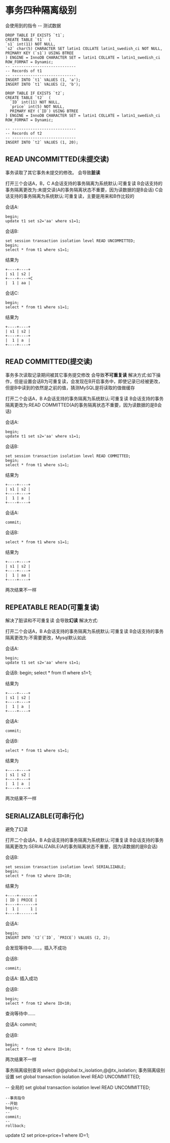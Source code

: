 # 事务四种隔离级别

会使用到的指令
    -- 测试数据

    DROP TABLE IF EXISTS `t1`;
    CREATE TABLE `t1`  (
    `s1` int(11) NOT NULL,
    `s2` char(5) CHARACTER SET latin1 COLLATE latin1_swedish_ci NOT NULL,
    PRIMARY KEY (`s1`) USING BTREE
    ) ENGINE = InnoDB CHARACTER SET = latin1 COLLATE = latin1_swedish_ci ROW_FORMAT = Dynamic;
    -- ----------------------------
    -- Records of t1
    -- ----------------------------
    INSERT INTO `t1` VALUES (1, 'a');
    INSERT INTO `t1` VALUES (2, 'b');
    
    DROP TABLE IF EXISTS `t2`;
    CREATE TABLE `t2`  (
      `ID` int(11) NOT NULL,
      `price` int(5) NOT NULL,
      PRIMARY KEY (`ID`) USING BTREE
    ) ENGINE = InnoDB CHARACTER SET = latin1 COLLATE = latin1_swedish_ci ROW_FORMAT = Dynamic;

    -- ----------------------------
    -- Records of t2
    -- ----------------------------
    INSERT INTO `t2` VALUES (1, 20);


## READ UNCOMMITTED(未提交读)

事务读取了其它事务未提交的修改。
会导致**脏读**

打开三个会话A，B，C
A会话支持的事务隔离为系统默认:可重复读
B会话支持的事务隔离更改为:未提交读(A的事务隔离状态不重要，因为读数据的是B会话)
C会话支持的事务隔离为系统默认:可重复读，主要是用来和B作比较的

会话A:

    begin;
    update t1 set s2='aa' where s1=1;
会话B:

    set session transaction isolation level READ UNCOMMITTED;
    begin;
    select * from t1 where s1=1;
    
结果为

    +----+----+
    | s1 | s2 |
    +----+----+C
    |  1 | aa |
会话C:

    begin;
    select * from t1 where s1=1;
结果为

    +----+----+
    | s1 | s2 |
    +----+----+
    |  1 | a  |
    +----+----+


## READ COMMITTED(提交读)
事务多次读取记录期间被其它事务提交修改
会导致**不可重复读**
解决方式:如下操作，但是设置会话B为可重复读，会发现在B开启事务中，即使记录已经被更改，但是B中读到的依然是之前的值，猜测MySQL是将读取的值做缓存

打开二个会话A，B
A会话支持的事务隔离为系统默认:可重复读
B会话支持的事务隔离更改为:READ COMMITTED(A的事务隔离状态不重要，因为读数据的是B会话)

会话A:

    begin;
    update t1 set s2='aa' where s1=1;
会话B:

    set session transaction isolation level READ COMMITTED;
    begin;
    select * from t1 where s1=1;
    
结果为

    +----+----+
    | s1 | s2 |
    +----+----+
    |  1 | a  |
    +----+----+
   
会话A:

    commit;

会话B:

    select * from t1 where s1=1;
    
结果为

    +----+----+
    | s1 | s2 |
    +----+----+
    |  1 | aa |
    +----+----+
    
两次结果不一样

## REPEATABLE READ(可重复读)
解决了脏读和不可重复读
会导致**幻读**
解决方式:

打开二个会话A，B
A会话支持的事务隔离为系统默认:可重复读
B会话支持的事务隔离更改为:不需要更改，Mysql默认如此

会话A:

    begin;
    update t1 set s2='aa' where s1=1;
会话B:
    begin;
    select * from t1 where s1=1;
    
结果为

    +----+----+
    | s1 | s2 |
    +----+----+
    |  1 | a  |
    +----+----+
   
会话A:

    commit;

会话B:

    select * from t1 where s1=1;
    
结果为

    +----+----+
    | s1 | s2 |
    +----+----+
    |  1 | a  |
    +----+----+
    
两次结果不一样

## SERIALIZABLE(可串行化)
避免了幻读

打开二个会话A，B
A会话支持的事务隔离为系统默认:可重复读
B会话支持的事务隔离更改为:SERIALIZABLE(A的事务隔离状态不重要，因为读数据的是B会话)


会话B:

    set session transaction isolation level SERIALIZABLE;
    begin;
    select * from t2 where ID<10;
    
结果为

    +----+-------+
    | ID | PRICE |
    +----+-------+
    |  1 |     1 |
    +----+-------+
   
会话A:

    begin;
    INSERT INTO `t2`(`ID`, `PRICE`) VALUES (2, 2);
会发现等待中……，插入不成功

会话B:

    commit;
    
会话A:
插入成功

会话B:

    begin;
    select * from t2 where ID<10;
查询等待中……

会话A:
    commit;
    
会话B:

    begin;
    select * from t2 where ID<10;
    
两次结果不一样

事务隔离级别查询
select @@global.tx_isolation,@@tx_isolation;
事务隔离级别设置
set global transaction isolation level READ UNCOMMITTED;

-- 全局的
set global transaction isolation level READ UNCOMMITTED;


    --事务指令
    --开始
    begin;
    -- 
    commit;
    --
    rollback;
    

update t2 set price=price+1 where ID=1;

